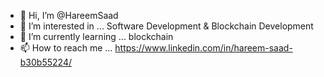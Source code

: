 - 👋 Hi, I’m @HareemSaad
- 👀 I’m interested in ... Software Development & Blockchain Development
- 🌱 I’m currently learning ... blockchain
- 📫 How to reach me ... https://www.linkedin.com/in/hareem-saad-b30b55224/

<!---
HareemSaad/HareemSaad is a ✨ special ✨ repository because its `README.md` (this file) appears on your GitHub profile.
You can click the Preview link to take a look at your changes.
--->
